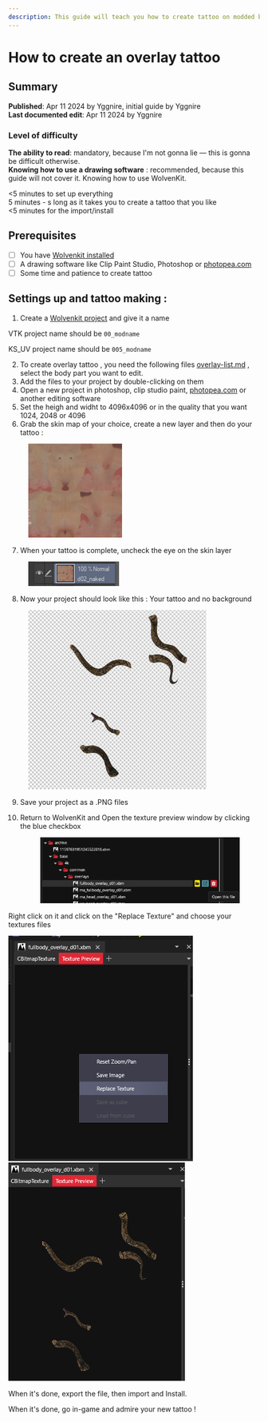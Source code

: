 ```yaml
---
description: This guide will teach you how to create tattoo on modded body, KS_UV and VTK
---
```


# How to create an overlay tattoo

## **Summary**

**Published**: Apr 11 2024 by Yggnire, initial guide by Yggnire\
**Last documented edit**: Apr 11 2024 by Yggnire

### Level of difficulty



**The ability to read**: mandatory, because I'm not gonna lie — this is gonna be difficult otherwise.\
**Knowing how to use a drawing software** : recommended, because this guide will not cover it.   Knowing how to use WolvenKit.&#x20;



<5 minutes to set up everything\
5 minutes - s long as it takes you to create a tattoo that you like\
<5 minutes for the import/install

## Prerequisites

* [ ] You have [Wolvenkit installed](https://app.gitbook.com/s/-MP\_ozZVx2gRZUPXkd4r/getting-started/download)
* [ ] A drawing software like Clip Paint Studio, Photoshop or [photopea.com](https://www.photopea.com/)
* [ ] Some time and patience to create tattoo

## Settings up and tattoo making :

1. Create a [Wolvenkit project](https://app.gitbook.com/s/-MP\_ozZVx2gRZUPXkd4r/wolvenkit-app/usage/wolvenkit-projects) and give it a name&#x20;

VTK project name should be `00_modname`

KS\_UV project name should be `005_modname`

2. To create overlay tattoo , you need the following files [overlay-list.md](overlay-list.md "mention") , select the body part you want to edit.
3. Add the files to your project by double-clicking on them
4. Open a new project in photoshop, clip studio paint,  [photopea.com](https://www.photopea.com/) or another editing software
5. Set the heigh and widht to 4096x4096 or in the quality that you want 1024, 2048 or 4096
6. Grab the skin map of your choice, create a new layer and then do your tattoo :&#x20;

<div align="left">

<figure><img src="../../../../.gitbook/assets/image (1).png" alt="" width="188"><figcaption></figcaption></figure>

</div>

7. When your tattoo is complete, uncheck the eye on the skin layer

<div align="left">

<figure><img src="../../../../.gitbook/assets/image (1) (3).png" alt=""><figcaption></figcaption></figure>

</div>

8. Now your project should look like this : Your tattoo and no background

<div align="left">

<figure><img src="../../../../.gitbook/assets/image (2).png" alt="" width="357"><figcaption></figcaption></figure>

</div>

9. Save your project as a .PNG files
10. Return to WolvenKit and Open the texture preview window by clicking the blue checkbox

    <figure><img src="../../../../.gitbook/assets/image (3).png" alt=""><figcaption></figcaption></figure>

Right click on it and click on the "Replace Texture" and choose your textures files

![](<../../../../.gitbook/assets/image (4).png>)![](<../../../../.gitbook/assets/image (5).png>)

When it's done, export the file, then import and Install.

When it's done, go in-game and admire your new tattoo !
